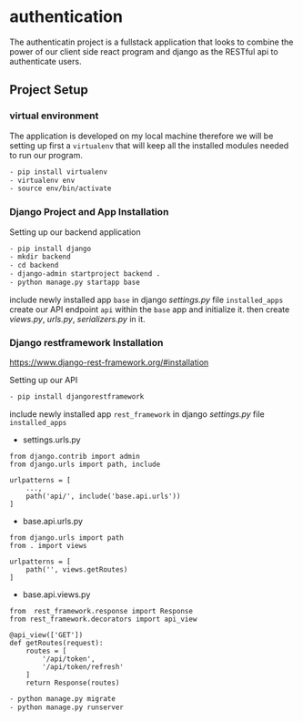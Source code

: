 # authentication

The authenticatin project is a fullstack application that looks to combine the power of our client side react program and django as the RESTful api to authenticate users.

## Project Setup

### virtual environment

The application is developed on my local machine therefore we will be setting up first a `virtualenv` that will keep all the installed modules needed to run our program.

```bash
- pip install virtualenv
- virtualenv env
- source env/bin/activate
```

### Django Project and App Installation

Setting up our backend application

```bash
- pip install django
- mkdir backend
- cd backend
- django-admin startproject backend .
- python manage.py startapp base
```

include newly installed app `base` in django _settings.py_ file `installed_apps`
create our API endpoint `api` within the `base` app and initialize it.
then create _views.py_, _urls.py_, _serializers.py_ in it.

### Django restframework Installation

https://www.django-rest-framework.org/#installation

Setting up our API

```bash
- pip install djangorestframework
```

include newly installed app `rest_framework` in django _settings.py_ file `installed_apps`

- settings.urls.py

```
from django.contrib import admin
from django.urls import path, include

urlpatterns = [
    ...,
    path('api/', include('base.api.urls'))
]
```

- base.api.urls.py

```
from django.urls import path
from . import views

urlpatterns = [
    path('', views.getRoutes)
]
```

- base.api.views.py

```
from  rest_framework.response import Response
from rest_framework.decorators import api_view

@api_view(['GET'])
def getRoutes(request):
    routes = [
        '/api/token',
        '/api/token/refresh'
    ]
    return Response(routes)
```

```bash
- python manage.py migrate
- python manage.py runserver
```
